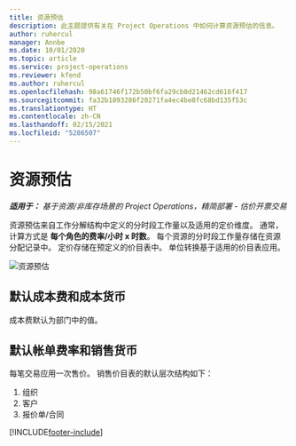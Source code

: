 ```yaml
---
title: 资源预估
description: 此主题提供有关在 Project Operations 中如何计算资源预估的信息。
author: ruhercul
manager: Annbe
ms.date: 10/01/2020
ms.topic: article
ms.service: project-operations
ms.reviewer: kfend
ms.author: ruhercul
ms.openlocfilehash: 98a61746f172b50bf6fa29cb0d21462cd616f417
ms.sourcegitcommit: fa32b1893286f20271fa4ec4be8fc68bd135f53c
ms.translationtype: HT
ms.contentlocale: zh-CN
ms.lasthandoff: 02/15/2021
ms.locfileid: "5286507"
---
```

# <a name="resource-estimates"></a>资源预估

_**适用于：** 基于资源/非库存场景的 Project Operations，精简部署 - 估价开票交易_

资源预估来自工作分解结构中定义的分时段工作量以及适用的定价维度。 通常，计算方式是 **每个角色的费率/小时 x 时数**。 每个资源的分时段工作量存储在资源分配记录中。 定价存储在预定义的价目表中。 单位转换基于适用的价目表应用。

![资源预估](./media/navigation12.png)

## <a name="default-cost-price-and-cost-currency"></a>默认成本费和成本货币

成本费默认为部门中的值。

## <a name="default-bill-rate-and-sales-currency"></a>默认帐单费率和销售货币

每笔交易应用一次售价。 销售价目表的默认层次结构如下：

1. 组织
2. 客户
3. 报价单/合同


[!INCLUDE[footer-include](../includes/footer-banner.md)]